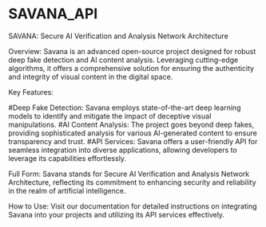 # SAVANA_API
SAVANA: Secure AI Verification and Analysis Network Architecture

Overview:
Savana is an advanced open-source project designed for robust deep fake detection and AI content analysis. Leveraging cutting-edge algorithms, it offers a comprehensive solution for ensuring the authenticity and integrity of visual content in the digital space.

Key Features:

#Deep Fake Detection: Savana employs state-of-the-art deep learning models to identify and mitigate the impact of deceptive visual manipulations.
#AI Content Analysis: The project goes beyond deep fakes, providing sophisticated analysis for various AI-generated content to ensure transparency and trust.
#API Services: Savana offers a user-friendly API for seamless integration into diverse applications, allowing developers to leverage its capabilities effortlessly.

Full Form:
Savana stands for Secure AI Verification and Analysis Network Architecture, reflecting its commitment to enhancing security and reliability in the realm of artificial intelligence.

How to Use:
Visit our documentation for detailed instructions on integrating Savana into your projects and utilizing its API services effectively.
